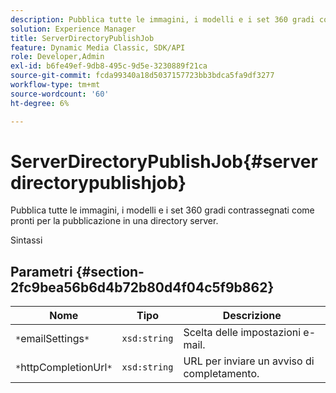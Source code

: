 ```yaml
---
description: Pubblica tutte le immagini, i modelli e i set 360 gradi contrassegnati come pronti per la pubblicazione in una directory server.
solution: Experience Manager
title: ServerDirectoryPublishJob
feature: Dynamic Media Classic, SDK/API
role: Developer,Admin
exl-id: b6fe49ef-9db8-495c-9d5e-3230889f21ca
source-git-commit: fcda99340a18d5037157723bb3bdca5fa9df3277
workflow-type: tm+mt
source-wordcount: '60'
ht-degree: 6%

---
```


# ServerDirectoryPublishJob{#serverdirectorypublishjob}

Pubblica tutte le immagini, i modelli e i set 360 gradi contrassegnati come pronti per la pubblicazione in una directory server.

Sintassi

## Parametri {#section-2fc9bea56b6d4b72b80d4f04c5f9b862}

| Nome | Tipo | Descrizione |
|---|---|---|
| `*`emailSettings`*` | `xsd:string` | Scelta delle impostazioni e-mail. |
| `*`httpCompletionUrl`*` | `xsd:string` | URL per inviare un avviso di completamento. |

